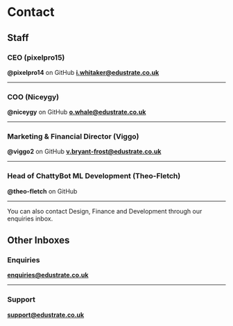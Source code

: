 # Contact 

## Staff

### CEO (pixelpro15)
**@pixelpro14** on GitHub
**i.whitaker@edustrate.co.uk**

---

### COO (Niceygy)
**@niceygy** on GitHub
**o.whale@edustrate.co.uk**

---

### Marketing & Financial Director (Viggo)
**@viggo2** on GitHub
**v.bryant-frost@edustrate.co.uk**

---

### Head of ChattyBot ML Development (Theo-Fletch)
**@theo-fletch** on GitHub

---

You can also contact Design, Finance and Development through our enquiries inbox.

## Other Inboxes

### Enquiries
**enquiries@edustrate.co.uk**

---

### Support 
**support@edustrate.co.uk**
